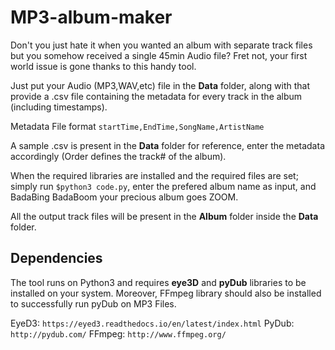 # MP3-album-maker

Don't you just hate it when you wanted an album with separate track files but you somehow received a single 45min Audio file? Fret not, your first world issue is gone thanks to this handy tool.

Just put your Audio (MP3,WAV,etc) file in the **Data** folder, along with that provide a .csv file containing the metadata for every track in the album (including timestamps).

Metadata File format `startTime,EndTime,SongName,ArtistName`

A sample .csv is present in the **Data** folder for reference, enter the metadata accordingly (Order defines the track# of the album).

When the required libraries are installed and the required files are set; simply run `$python3 code.py`, enter the prefered album name as input, and BadaBing BadaBoom your precious album goes ZOOM.

All the output track files will be present in the **Album** folder inside the **Data** folder.

## Dependencies
The tool runs on Python3 and requires **eye3D** and **pyDub** libraries to be installed on your system. Moreover, FFmpeg library should also be installed to successfully run pyDub on MP3 Files.

EyeD3: `https://eyed3.readthedocs.io/en/latest/index.html`
PyDub: `http://pydub.com/`
FFmpeg: `http://www.ffmpeg.org/`

